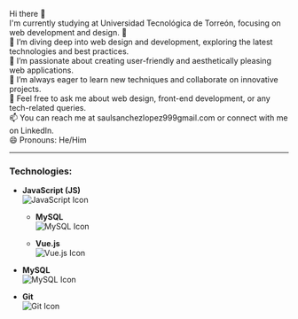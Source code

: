 Hi there 👋  
I'm currently studying at Universidad Tecnológica de Torreón, focusing on web development and design. 🌱  
🔭 I’m diving deep into web design and development, exploring the latest technologies and best practices.  
🌟 I’m passionate about creating user-friendly and aesthetically pleasing web applications.  
🤔 I’m always eager to learn new techniques and collaborate on innovative projects.  
💬 Feel free to ask me about web design, front-end development, or any tech-related queries.  
📫 You can reach me at saulsanchezlopez999gmail.com or connect with me on LinkedIn.  
😄 Pronouns: He/Him

---

### Technologies:

- **JavaScript (JS)**  
  ![JavaScript Icon](https://img.icons8.com/color/48/000000/javascript.png)

   - **MySQL**  
  ![MySQL Icon](https://img.icons8.com/color/48/000000/mysql.png)

  - **Vue.js**  
  ![Vue.js Icon](https://img.icons8.com/color/48/000000/vue-js.png)

- **MySQL**  
  ![MySQL Icon](https://img.icons8.com/color/48/000000/mysql.png)

- **Git**  
  ![Git Icon](https://img.icons8.com/color/48/000000/git.png)
